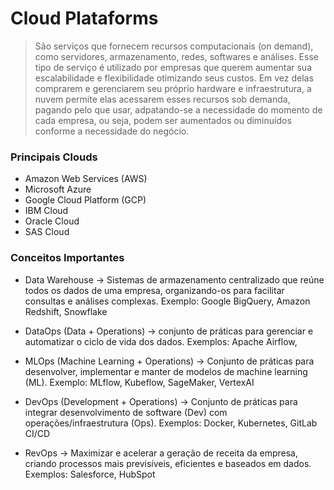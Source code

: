# Cloud Plataforms
> São serviços que fornecem recursos computacionais (on demand), como servidores, armazenamento, redes, softwares e análises. Esse tipo de serviço é utilizado por empresas que querem aumentar sua escalabilidade e flexibilidade otimizando seus custos. Em vez delas comprarem e gerenciarem seu próprio hardware e infraestrutura, a nuvem permite elas acessarem esses recursos sob demanda, pagando pelo que usar, adpatando-se a necessidade do momento de cada empresa, ou seja, podem ser aumentados ou diminuídos conforme a necessidade do negócio.

### Principais Clouds

- Amazon Web Services (AWS) 
- Microsoft Azure
- Google Cloud Platform (GCP)
- IBM Cloud
- Oracle Cloud
- SAS Cloud

### Conceitos Importantes
- Data Warehouse -> Sistemas de armazenamento centralizado que reúne todos os dados de uma empresa, organizando-os para facilitar consultas e análises complexas. Exemplo: Google BigQuery, Amazon Redshift, Snowflake

- DataOps (Data + Operations) -> conjunto de práticas para gerenciar e automatizar o ciclo de vida dos dados. Exemplos: Apache Airflow,

- MLOps (Machine Learning + Operations) -> Conjunto de práticas para desenvolver, implementar e manter de modelos de machine learning (ML). Exemplo: MLflow, Kubeflow, SageMaker, VertexAI

- DevOps (Development + Operations) -> Conjunto de práticas para integrar desenvolvimento de software (Dev) com operações/infraestrutura (Ops). Exemplos: Docker, Kubernetes, GitLab CI/CD

- RevOps -> Maximizar e acelerar a geração de receita da empresa, criando processos mais previsíveis, eficientes e baseados em dados. Exemplos: Salesforce, HubSpot
